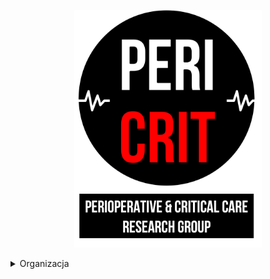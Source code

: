 <p align="center">
  <img width="300" src="https://github.com/jakfro/intensywna.pl/blob/c686de5fb9ea29702f1b7c2721df1e4a5382f3dc/image.png">
</p>
     

<details>
#POLISH
<summary>Organizacja</summary>

Polska Grupa Badawcza PERI-CRIT (Polish Perioperative Medicine and Critical Care Research Group) to konsorcjum zrzeszające wiodące jednostki naukowe i podmioty lecznicze prowadzące badania naukowe w zakresie medycyny okołozabiegowej oraz intensywnej terapii.

<summary>Cel</summary>

Połączenie potencjału badawczego Partnerów oraz wspólna realizacja projektów służących rozwojowi nauki i poprawie jakości opieki nad pacjentami poddawanymi zabiegom operacyjnym i/lub leczonymi na oddziałach intensywnej terapii.

<summary>Działalność</summary>

- koordynacja wspólnych projektów badawczych z wykorzystaniem doświadczenia oraz infrastruktury Partnerów
- wzajemna wymiana wyników badań oraz doświadczeń dydaktycznych w zakresie działania Konsorcjum
- wykorzystanie infrastruktury naukowo-badawczej Partnerów w celach dydaktycznych
- upowszechnianie oraz wykorzystanie rezultatów projektów prowadzonych w ramach konsorcjum
- pozyskiwanie finansowania badań klinicznych, badań obserwacyjnych oraz rejestrów

<summary>Idea</summary>

Działania Konsorcjum obejmują szerokie grono osób związanych z opieką okołozabiegową oraz intensywną terapią. Wysoko wykwalifikowana kadra badawcza i dydaktyczna tworząca PERI-CRIT kieruje się zasadami profesjonalizmu oraz wzajemnego szacunku. Rezultaty innowacyjnych projektów prowadzonych w ramach Konsorcjum mają szansę zmienić oblicze medycyny okołozabiegowej oraz intensywnej terapii w Polsce w nadchodzących latach.

<summary>Nasza historia</summary>

Piszemy ją wspólnie: PERI-CRIT oficjalnie rozpoczyna działalność w 2021. roku!

____

# ENGLISH

<summary>Organisation</summary>

The PERI-CRIT Polish Research Group (Polish Perioperative Medicine and Critical Care Research Group) is a consortium associating leading scientific units and medical entities conducting research in the field of perioperative medicine and intensive care.

<summary>Goal</summary>

Combining the research potential of the Partners and joint implementation of projects aimed at the development of science and improving the quality of care for patients undergoing surgery and/or treated in intensive care units.

<summary>Activities</summary>

- coordination of joint research projects using the experience and infrastructure of the Partners
- mutual exchange of research results and didactic experiences in the scope of the Consortium's operation
- use of the partners' scientific and research infrastructure for teaching purposes
- dissemination and implementation of the results of projects carried out within the Consortium
- obtaining funds for financing clinical trials, observational studies and registries

<summary>Values</summary>

Activities of the Consortium commit a broad spectrum of people involved in perioperative and intensive care. Highly qualified research and teaching PERI-CRIT associates follow the principles of professionalism and mutual respect. Results of innovative projects carried out within the Consortium have a chance to change perioperative medicine and intensive care in Poland for the better.

<summary>Our history</summary>

We are writing it together: PERI-CRIT officially launches in 2021!

</details>
